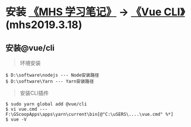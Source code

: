 # 安装 [《MHS 学习笔记》] -> [《Vue CLI》] (mhs2019.3.18)

## 安装@vue/cli
> 环境安装
```
$ D:\software\nodejs --- Node安装路径
$ D:\software\Yarn --- Yarn安装路径

```
> 安装CLI插件
```
$ sudo yarn global add @vue/cli
$ vi vue.cmd --- F:\GScoopApps\apps\yarn\current\bin[@"C:\uSERS\....\vue.cmd" %*]
$ vue -V
```

##
[《MHS 学习笔记》]: https://mhsnet.github.io/mhsstudynotes/ "《MHS 学习笔记》"
[《Vue CLI》]: https://mhsnet.github.io/mhsstudynotes/vue/cli/index.html "《Vue CLI》"

[安装]: https://mhsnet.github.io/mhsstudynotes/vue/cli/guide/install.html "安装"